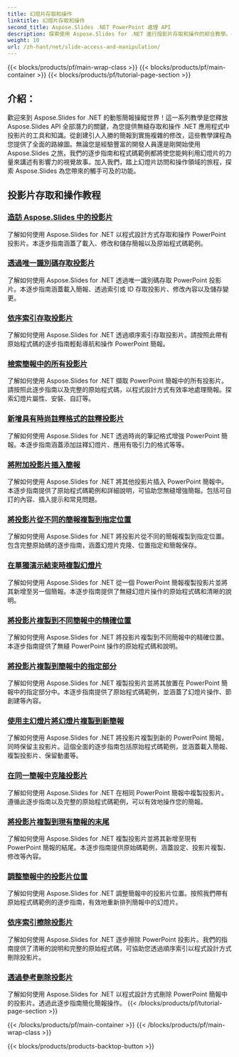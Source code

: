 ```yaml
---
title: 幻燈片存取和操作
linktitle: 幻燈片存取和操作
second_title: Aspose.Slides .NET PowerPoint 處理 API
description: 探索使用 Aspose.Slides for .NET 進行投影片存取和操作的綜合教學。學習以程式設計方式建立、修改和增強簡報。
weight: 10
url: /zh-hant/net/slide-access-and-manipulation/
---
```


{{< blocks/products/pf/main-wrap-class >}}
{{< blocks/products/pf/main-container >}}
{{< blocks/products/pf/tutorial-page-section >}}

## 介紹：

歡迎來到 Aspose.Slides for .NET 的動態簡報操縱世界！這一系列教學是您釋放 Aspose.Slides API 全部潛力的關鍵，為您提供無縫存取和操作 .NET 應用程式中投影片的工具和知識。從創建引人入勝的簡報到實施複雜的修改，這些教學課程為您提供了全面的路線圖。無論您是經驗豐富的開發人員還是剛開始使用 Aspose.Slides 之旅，我們的逐步指南和程式碼範例都將使您能夠利用幻燈片的力量來講述有影響力的視覺故事。加入我們，踏上幻燈片訪問和操作領域的旅程，探索 Aspose.Slides 為您帶來的觸手可及的功能。

## 投影片存取和操作教程
### [造訪 Aspose.Slides 中的投影片](./accessing-slides/)
了解如何使用 Aspose.Slides for .NET 以程式設計方式存取和操作 PowerPoint 投影片。本逐步指南涵蓋了載入、修改和儲存簡報以及原始程式碼範例。
### [透過唯一識別碼存取投影片](./access-slide-by-id/)
了解如何使用 Aspose.Slides for .NET 透過唯一識別碼存取 PowerPoint 投影片。本逐步指南涵蓋載入簡報、透過索引或 ID 存取投影片、修改內容以及儲存變更。
### [依序索引存取投影片](./access-slide-by-index/)
了解如何使用 Aspose.Slides for .NET 透過順序索引存取投影片。請按照此帶有原始程式碼的逐步指南輕鬆導航和操作 PowerPoint 簡報。
### [檢索簡報中的所有投影片](./access-all-slides/)
了解如何使用 Aspose.Slides for .NET 擷取 PowerPoint 簡報中的所有投影片。請按照此逐步指南以及完整的原始程式碼，以程式設計方式有效率地處理簡報。探索幻燈片屬性、安裝、自訂等。
### [新增具有時尚註釋格式的註釋投影片](./add-notes-slide-with-notes-style/)
了解如何使用 Aspose.Slides for .NET 透過時尚的筆記格式增強 PowerPoint 簡報。本逐步指南涵蓋添加註釋幻燈片、應用有吸引力的格式等等。
### [將附加投影片插入簡報](./add-slides/)
了解如何使用 Aspose.Slides for .NET 將其他投影片插入 PowerPoint 簡報中。本逐步指南提供了原始程式碼範例和詳細說明，可協助您無縫增強簡報。包括可自訂的內容、插入提示和常見問題。
### [將投影片從不同的簡報複製到指定位置](./clone-slide-from-another-presentation-specified-position/)
了解如何使用 Aspose.Slides for .NET 將投影片從不同的簡報複製到指定位置。包含完整原始碼的逐步指南，涵蓋幻燈片克隆、位置指定和簡報保存。
### [在單獨演示結束時複製幻燈片](./clone-slide-end-of-another-presentation/)
了解如何使用 Aspose.Slides for .NET 從一個 PowerPoint 簡報複製投影片並將其新增至另一個簡報。本逐步指南提供了無縫幻燈片操作的原始程式碼和清晰的說明。
### [將投影片複製到不同簡報中的精確位置](./clone-slide-to-specific-position-in-another-presentation/)
了解如何使用 Aspose.Slides for .NET 將投影片複製到不同簡報中的精確位置。本逐步指南提供了無縫 PowerPoint 操作的原始程式碼和說明。
### [將投影片複製到簡報中的指定部分](./clone-slide-into-specified-section/)
了解如何使用 Aspose.Slides for .NET 複製投影片並將其放置在 PowerPoint 簡報中的指定部分中。本逐步指南提供了原始程式碼範例，並涵蓋了幻燈片操作、節創建等內容。
### [使用主幻燈片將幻燈片複製到新簡報](./clone-slide-to-another-presentation-with-master/)
了解如何使用 Aspose.Slides for .NET 將投影片複製到新的 PowerPoint 簡報，同時保留主投影片。這個全面的逐步指南包括原始程式碼範例，並涵蓋載入簡報、複製投影片、保留動畫等。
### [在同一簡報中克隆投影片](./clone-slide-within-same-presentation/)
了解如何使用 Aspose.Slides for .NET 在相同 PowerPoint 簡報中複製投影片。遵循此逐步指南以及完整的原始程式碼範例，可以有效地操作您的簡報。
### [將投影片複製到現有簡報的末尾](./clone-slide-within-same-presentation-to-end/)
了解如何使用 Aspose.Slides for .NET 複製投影片並將其新增至現有 PowerPoint 簡報的結尾。本逐步指南提供原始碼範例，涵蓋設定、投影片複製、修改等內容。
### [調整簡報中的投影片位置](./change-slide-position/)
了解如何使用 Aspose.Slides for .NET 調整簡報中的投影片位置。按照我們帶有原始程式碼範例的逐步指南，有效地重新排列簡報中的幻燈片。
### [依序索引擦除投影片](./remove-slide-using-index/)
了解如何使用 Aspose.Slides for .NET 逐步擦除 PowerPoint 投影片。我們的指南提供了清晰的說明和完整的原始程式碼，可協助您透過順序索引以程式設計方式刪除投影片。
### [透過參考刪除投影片](./remove-slide-using-reference/)
了解如何使用 Aspose.Slides for .NET 以程式設計方式刪除 PowerPoint 簡報中的投影片。透過此逐步指南簡化簡報操作。
{{< /blocks/products/pf/tutorial-page-section >}}

{{< /blocks/products/pf/main-container >}}
{{< /blocks/products/pf/main-wrap-class >}}

{{< blocks/products/products-backtop-button >}}

